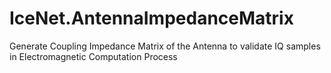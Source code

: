 # IceNet.AntennaImpedanceMatrix
Generate Coupling Impedance Matrix of the Antenna to validate IQ samples in Electromagnetic Computation Process

